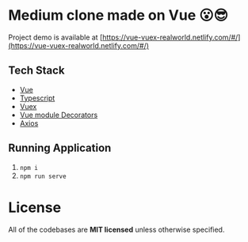 # Medium clone made on Vue 😮😎

Project demo is available at [https://vue-vuex-realworld.netlify.com/#/](https://vue-vuex-realworld.netlify.com/#/)

## Tech Stack

- [Vue](https://vuejs.org/)
- [Typescript](https://www.typescriptlang.org/)
- [Vuex](https://vuex.vuejs.org/)
- [Vue module Decorators](https://championswimmer.in/vuex-module-decorators/)
- [Axios](https://github.com/axios/axios)

## Running Application

1. `npm i`
2. `npm run serve`

# License

All of the codebases are **MIT licensed** unless otherwise specified.
